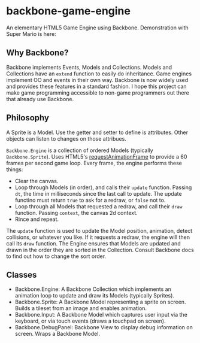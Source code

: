 backbone-game-engine
====================

An elementary HTML5 Game Engine using Backbone. Demonstration with Super Mario is here:


Why Backbone?
-------------

Backbone implements Events, Models and Collections. Models and Collections have an `extend` function to easily do inheritance. Game engines implement OO and events in their own way. Backbone is now widely used and provides these features in a standard fashion. I hope this project can make game programming accessible to non-game programmers out there that already use Backbone.


Philosophy
----------

A Sprite is a Model. Use the getter and setter to define is attributes. Other objects can listen to changes on those attribues.

`Backbone.Engine` is a collection of ordered Models (typically `Backbone.Sprite`). Uses HTML5's [requestAnimationFrame](https://developer.mozilla.org/en/docs/Web/API/window.requestAnimationFrame) to provide a 60 frames per second game loop. Every frame, the engine performs these things:
- Clear the canvas.
- Loop through Models (in order), and calls their `update` function. Passing `dt`, the time in milliseconds since the last call to update. The update functino must return `true` to ask for a redraw, or `false` not to.
- Loop through all Models that requested a redraw, and call their `draw` function. Passing `context`, the canvas 2d context.
- Rince and repeat.

The `update` function is used to update the Model position, animation, detect collisions, or whatever you like. If it requests a redraw, the engine will then call its `draw` function. The Engine ensures that Models are updated and drawn in the order they are sorted in the Collection. Consult Backbone docs to find out how to change the sort order.


Classes
-------

- Backbone.Engine: A Backbone Collection which implements an animation loop to update and draw its Models (typically Sprites).
- Backbone.Sprite: A Backbone Model representing a sprite on screen. Builds a tileset from an image and enables animation.
- Backbone.Input: A Backbone Model which captures user input via the keyboard, or via touch events (draws a touchpad on screen).
- Backbone.DebugPanel: Backbone View to display debug information on screen. Wraps a Backbone Model.
